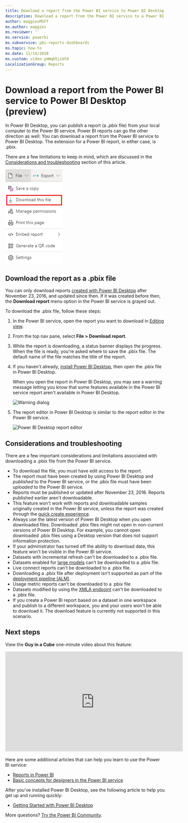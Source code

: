 ```yaml
---
title: Download a report from the Power BI service to Power BI Desktop (preview)
description: Download a report from the Power BI service to a Power BI Desktop file
author: maggiesMSFT
ms.author: maggies
ms.reviewer: ''
ms.service: powerbi
ms.subservice: pbi-reports-dashboards
ms.topic: how-to
ms.date: 11/14/2020
ms.custom: video-ymWqU5jiUl0
LocalizationGroup: Reports
---
```

# Download a report from the Power BI service to Power BI Desktop (preview)
      
In Power BI Desktop, you can publish a report (a *.pbix* file) from your local computer to the Power BI service. Power BI reports can go the other direction as well: You can download a report from the Power BI service to Power BI Desktop. The extension for a Power BI report, in either case, is .pbix.

There are a few limitations to keep in mind, which are discussed in the [Considerations and troubleshooting](#considerations-and-troubleshooting) section of this article.

![File dropdown](media/service-export-to-pbix/power-bi-file-export.png)

## Download the report as a .pbix file

You can only download reports [created with Power BI Desktop](/learn/modules/publish-share-power-bi/2-publish-reports) after November 23, 2016, and updated since then. If it was created before then, the **Download report** menu option in the Power BI service is grayed out.

To download the .pbix file, follow these steps:

1. In the Power BI service, open the report you want to download in [Editing view](./service-interact-with-a-report-in-editing-view.md).

2. From the top nav pane, select **File > Download report**.
   
3. While the report is downloading, a status banner displays the progress. When the file is ready, you're asked where to save the .pbix file. The default name of the file matches the title of the report.
   
4. If you haven't already, [install Power BI Desktop](../fundamentals/desktop-get-the-desktop.md), then open the .pbix file in Power BI Desktop.
   
    When you open the report in Power BI Desktop, you may see a warning message letting you know that some features available in the Power BI service report aren't available in Power BI Desktop.
   
    ![Warning dialog](media/service-export-to-pbix/power-bi-export-to-pbix_2.png)

5. The report editor in Power BI Desktop is similar to the report editor in the Power BI service.  
   
    ![Power BI Desktop report editor](media/service-export-to-pbix/power-bi-desktop.png)

## Considerations and troubleshooting

There are a few important considerations and limitations associated with downloading a .pbix file from the Power BI service.

* To download the file, you must have edit access to the report.
* The report must have been created by using Power BI Desktop and *published* to the Power BI service, or the .pbix file must have been *uploaded* to the Power BI service.
* Reports must be published or updated after November 23, 2016. Reports published earlier aren't downloadable.
* This feature won't work with reports and downloadable samples originally created in the Power BI service, unless the report was created through the [quick create experience](./service-quick-create-report.md).
* Always use the latest version of Power BI Desktop when you open downloaded files. Downloaded .pbix files might not open in non-current versions of Power BI Desktop. For example, you cannot open downloaded .pbix files using a Desktop version that does not support information protection.
* If your administrator has turned off the ability to download data, this feature won't be visible in the Power BI service.
* Datasets with incremental refresh can't be downloaded to a .pbix file.
* Datasets enabled for [large models](../admin/service-premium-large-models.md) can't be downloaded to a .pbix file.
* Live connect reports can't be downloaded to a .pbix file.
* Downloading a .pbix file after deployment isn't supported as part of the [deployment pipeline (ALM)](./deployment-pipelines-process.md). 
* Usage metric reports can't be downloaded to a .pbix file
* Datasets modified by using the [XMLA endpoint](../admin/service-premium-connect-tools.md) can't be downloaded to a .pbix file.
* If you create a Power BI report based on a dataset in one workspace and publish to a different workspace, you and your users won't be able to download it. The download feature is currently not supported in this scenario.

## Next steps

View the **Guy in a Cube** one-minute video about this feature:

<iframe width="560" height="315" src="https://www.youtube.com/embed/ymWqU5jiUl0" frameborder="0" allowfullscreen></iframe>

Here are some additional articles that can help you learn to use the Power BI service:

* [Reports in Power BI](../consumer/end-user-reports.md)
* [Basic concepts for designers in the Power BI service](../fundamentals/service-basic-concepts.md)

After you've installed Power BI Desktop, see the following article to help you get up and running quickly:

* [Getting Started with Power BI Desktop](../fundamentals/desktop-getting-started.md)

More questions? [Try the Power BI Community](https://community.powerbi.com/).
